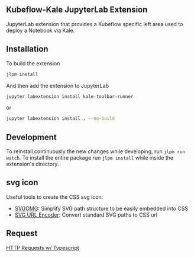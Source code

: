 ## Kubeflow-Kale JupyterLab Extension

JupyterLab extension that provides a Kubeflow specific left area used to deploy a Notebook via Kale.

## Installation

To build the extension

```bash
jlpm install
```

And then add the extension to JupyterLab

```bash
jupyter labextension install kale-toolbar-runner
```

or

```bash
jupyter labextension install . --no-build
```

## Development

To reinstall continuously the new changes while developing, run `jlpm run watch`. To install the entire package run `jlpm install` while inside the extension's directory.

## svg icon

Useful tools to create the CSS svg icon:

- [SVGOMG](https://jakearchibald.github.io/svgomg/): Simplify SVG path structure to be easily embedded into CSS
- [SVG URL Encoder](https://yoksel.github.io/url-encoder/): Convert standard SVG paths to CSS url

## Request

[HTTP Requests w/ Typescript](https://wanago.io/2019/03/18/node-js-typescript-6-sending-http-requests-understanding-multipart-form-data/)